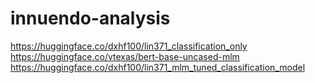 # innuendo-analysis

https://huggingface.co/dxhf100/lin371_classification_only
https://huggingface.co/vtexas/bert-base-uncased-mlm
https://huggingface.co/dxhf100/lin371_mlm_tuned_classification_model
